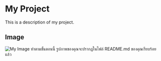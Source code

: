 # My Project

This is a description of my project.

## Image

![My Image]([https://github.com/username/repository-name/blob/main/images/image.jpg](https://github.com/tanawatmix/Motor_Show_2024_project/blob/master/03.jpg?raw=true))
ทำตามขั้นตอนนี้ รูปภาพของคุณจะปรากฏในไฟล์ README.md ของคุณเรียบร้อยแล้ว

